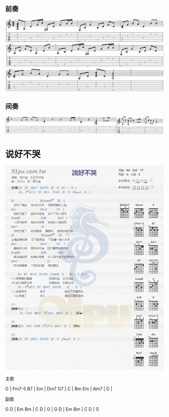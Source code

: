 ## 前奏
![tab](0.png)
![tab](1.png)
![tab](2.png)


## 间奏
![tab](3.png)

# 说好不哭
![tab](5.png)


主歌

G | Fm7-5 B7 | Em | Dm7 G7 |
C | Bm Em | Am7 | D |

副歌

G D | Em Bm | C D | G |
G D | Em Bm | C D | G
